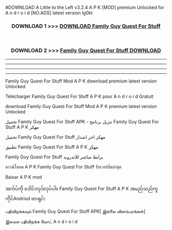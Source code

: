 #DOWNLOAD A Little to the Left v3.2.4 A P K [MOD] premium Unlocked for A n d r o i d [NO.ADS] latest version lg0kt 



<div align="center">

<h3>DOWNLOAD 1 >>> <a href="https://getmod1.web.app/?judule=Btd Battles">DOWNLOAD Family Guy Quest For Stuff </a></h3><br>

<h3>DOWNLOAD 2 >>> <a href="https://getmod1.web.app/?judule=Btd Battles">Family Guy Quest For Stuff  DOWNLOAD </a></h3>

</div>


----------------------------------------------------------

----------------------------------------------------------

----------------------------------------------------------

----------------------------------------------------------


Family Guy Quest For Stuff  Mod A P K download premium latest version Unlocked

Télécharger Family Guy Quest For Stuff  A P K pour A n d r o i d Gratuit

download Family Guy Quest For Stuff  Mod A P K premium latest version Unlocked

تحميل Family Guy Quest For Stuff  APK - تنزيل برنامج Family Guy Quest For Stuff  A P K مهكر

تحميل Family Guy Quest For Stuff  مهكر اخر اصدار

تطبيق Family Guy Quest For Stuff  A P K مهكر

Family Guy Quest For Stuff  برابط مباشر للاندرويد

ดาวน์โหลด A P K Family Guy Quest For Stuff  รับเวอร์ชันล่าสุด

Baixar A P K mod

အက်ပ်ကို ဒေါင်းလုဒ်လုပ်ပါ။ Family Guy Quest For Stuff  A P K အမည်သည်ကူကိုင်Andriod ဗားရှင်း

பதிவிறக்கவும் Family Guy Quest For Stuff  APK[ இல்லை விளம்பரங்கள்] 
 
இலவச பதிவிறக்க மோட் A n d r o i d



